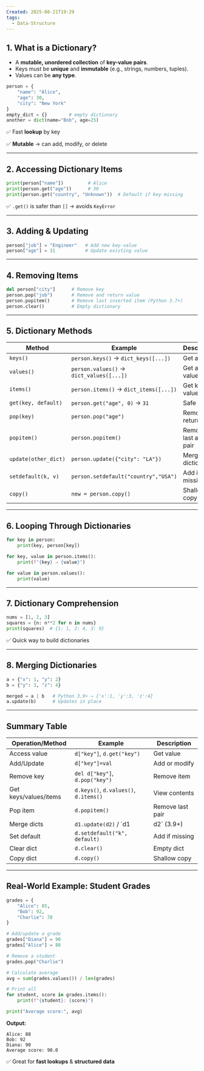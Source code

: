 ```yaml
---
Created: 2025-08-21T19:29
tags:
  - Data-Structure
---
```

## 1. What is a Dictionary?

- A **mutable, unordered collection** of **key-value pairs**.
- Keys must be **unique** and **immutable** (e.g., strings, numbers, tuples).
- Values can be **any type**.

```Python
person = {
    "name": "Alice",
    "age": 30,
    "city": "New York"
}
empty_dict = {}        # empty dictionary
another = dict(name="Bob", age=25)
```

✅ Fast **lookup** by key

✅ **Mutable** → can add, modify, or delete

---

## 2. Accessing Dictionary Items

```Python
print(person["name"])         # Alice
print(person.get("age"))      # 30
print(person.get("country", "Unknown"))  # Default if key missing
```

✅ `.get()` is safer than `[]` → avoids `KeyError`

---

## 3. Adding & Updating

```Python
person["job"] = "Engineer"   # Add new key-value
person["age"] = 31           # Update existing value
```

---

## 4. Removing Items

```Python
del person["city"]      # Remove key
person.pop("job")       # Remove and return value
person.popitem()        # Remove last inserted item (Python 3.7+)
person.clear()          # Empty dictionary
```

---

## 5. Dictionary Methods

|Method|Example|Description|
|---|---|---|
|`keys()`|`person.keys()` → `dict_keys([...])`|Get all keys|
|`values()`|`person.values()` → `dict_values([...])`|Get all values|
|`items()`|`person.items()` → `dict_items([...])`|Get key-value pairs|
|`get(key, default)`|`person.get("age", 0)` → `31`|Safe lookup|
|`pop(key)`|`person.pop("age")`|Remove & return value|
|`popitem()`|`person.popitem()`|Remove last added pair|
|`update(other_dict)`|`person.update({"city": "LA"})`|Merge dictionaries|
|`setdefault(k, v)`|`person.setdefault("country","USA")`|Add if missing|
|`copy()`|`new = person.copy()`|Shallow copy|

---

## 6. Looping Through Dictionaries

```Python
for key in person:
    print(key, person[key])

for key, value in person.items():
    print(f"{key} → {value}")

for value in person.values():
    print(value)
```

---

## 7. Dictionary Comprehension

```Python
nums = [1, 2, 3]
squares = {n: n**2 for n in nums}
print(squares)  # {1: 1, 2: 4, 3: 9}
```

✅ Quick way to build dictionaries

---

## 8. Merging Dictionaries

```Python
a = {"x": 1, "y": 2}
b = {"y": 3, "z": 4}

merged = a | b   # Python 3.9+ → {'x':1, 'y':3, 'z':4}
a.update(b)      # Updates in place
```

---

## Summary Table

|Operation/Method|Example|Description|
|---|---|---|
|Access value|`d["key"]`, `d.get("key")`|Get value|
|Add/Update|`d["key"]=val`|Add or modify|
|Remove key|`del d["key"]`, `d.pop("key")`|Remove item|
|Get keys/values/items|`d.keys()`, `d.values()`, `d.items()`|View contents|
|Pop item|`d.popitem()`|Remove last pair|
|Merge dicts|`d1.update(d2)` / `d1|d2` (3.9+)|
|Set default|`d.setdefault("k", default)`|Add if missing|
|Clear dict|`d.clear()`|Empty dict|
|Copy dict|`d.copy()`|Shallow copy|

---

## Real-World Example: Student Grades

```Python
grades = {
    "Alice": 85,
    "Bob": 92,
    "Charlie": 78
}

# Add/update a grade
grades["Diana"] = 90
grades["Alice"] = 88

# Remove a student
grades.pop("Charlie")

# Calculate average
avg = sum(grades.values()) / len(grades)

# Print all
for student, score in grades.items():
    print(f"{student}: {score}")

print("Average score:", avg)
```

**Output:**

```Plain
Alice: 88
Bob: 92
Diana: 90
Average score: 90.0
```

✅ Great for **fast lookups** & **structured data**